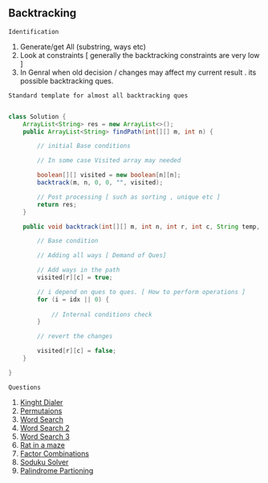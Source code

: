 ## Backtracking

`Identification`

1. Generate/get All (substring, ways etc)
2. Look at constraints [ generally the backtracking constraints are very low ]
3. In Genral when old decision / changes may affect my current result . its possible backtracking ques.

`Standard template for almost all backtracking ques`

```java

class Solution {
    ArrayList<String> res = new ArrayList<>();
    public ArrayList<String> findPath(int[][] m, int n) {

        // initial Base conditions

        // In some case Visited array may needed

        boolean[][] visited = new boolean[n][n];
        backtrack(m, n, 0, 0, "", visited);

        // Post processing [ such as sorting , unique etc ]
        return res;
    }

    public void backtrack(int[][] m, int n, int r, int c, String temp, boolean[][] visited) {

        // Base condition

        // Adding all ways [ Demand of Ques]

        // Add ways in the path
        visited[r][c] = true;

        // i depend on ques to ques. [ How to perform operations ]
        for (i = idx || 0) {
            
            // Internal conditions check
        }

        // revert the changes

        visited[r][c] = false;
    }

}
```


`Questions`

1. [Kinght Dialer](https://leetcode.com/problems/knight-dialer/description/?envType=daily-question&envId=2023-11-27)
1. [Permutaions](https://leetcode.com/problems/permutations/description/)
2. [Word Search](https://leetcode.com/problems/word-search/)
3. [Word Search 2](https://tinyl.io/ADsL)
4. [Word Search 3](https://leetcode.com/problems/word-search-ii/)
5. [Rat in a maze](https://tinyl.io/ACeY)
6. [Factor Combinations ](https://tinyl.io/ADSw)
7. [Soduku Solver](https://leetcode.com/problems/sudoku-solver/description/)
8. [Palindrome Partioning](https://leetcode.com/problems/palindrome-partitioning/description/)
